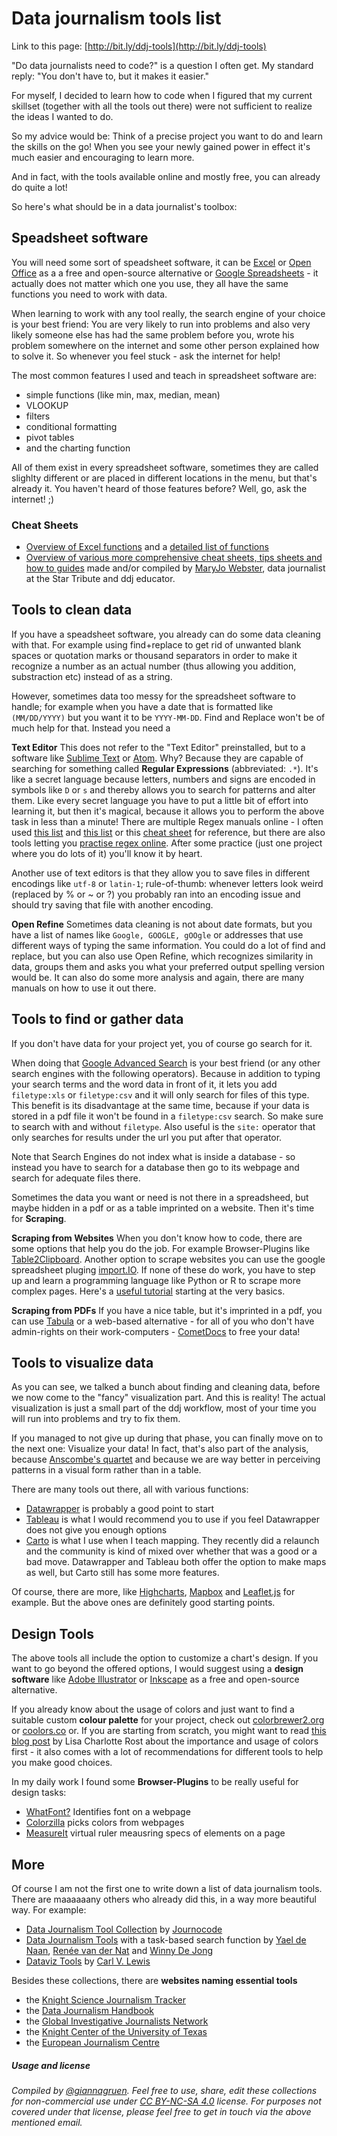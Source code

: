 # Data journalism tools list

Link to this page: [http://bit.ly/ddj-tools](http://bit.ly/ddj-tools)

"Do data journalists need to code?" is a question I often get. My standard reply: "You don't have to, but it makes it easier." 

For myself, I decided to learn how to code when I figured that my current skillset (together with all the tools out there) were not sufficient to realize the ideas I wanted to do. 

So my advice would be: Think of a precise project you want to do and learn the skills on the go! When you see your newly gained power in effect it's much easier and encouraging to learn more.

And in fact, with the tools available online and mostly free, you can already do quite a lot!

So here's what should be in a data journalist's toolbox:

## Speadsheet software
You will need some sort of speadsheet software, it can be [Excel](https://products.office.com/en/excel) or [Open Office](https://www.openoffice.org/) as a a free and open-source alternative or [Google Spreadsheets](https://www.google.com/sheets/about/) - it actually does not matter which one you use, they all have the same functions you need to work with data.

When learning to work with any tool really, the search engine of your choice is your best friend: You are very likely to run into problems and also very likely someone else has had the same problem before you, wrote his problem somewhere on the internet and some other person explained how to solve it. So whenever you feel stuck - ask the internet for help!

The most common features I used and teach in spreadsheet software are:
- simple functions (like min, max, median, mean)
- VLOOKUP
- filters
- conditional formatting
- pivot tables
- and the charting function

All of them exist in every spreadsheet software, sometimes they are called slighlty different or are placed in different locations in the menu, but that's already it. You haven't heard of those features before? Well, go, ask the internet! ;)

### Cheat Sheets
- [Overview of Excel functions](https://support.office.com/de-de/article/%C3%9Cbersicht-%C3%BCber-Formeln-in-Excel-ecfdc708-9162-49e8-b993-c311f47ca173) and a [detailed list of functions](https://support.office.com/de-de/article/excel-funktionen-nach-kategorie-5f91f4e9-7b42-46d2-9bd1-63f26a86c0eb?ui=de-DE&rs=de-DE&ad=DE)
- [Overview of various more comprehensive cheat sheets, tips sheets and how to guides](http://mjwebster.github.io/DataJ/) made and/or compiled by [MaryJo Webster](https://twitter.com/MaryJoWebster), data journalist at the Star Tribute and ddj educator.

## Tools to clean data
If you have a speadsheet software, you already can do some data cleaning with that. For example using find+replace to get rid of unwanted blank spaces or quotation marks or thousand separators in order to make it recognize a number as an actual number (thus allowing you addition, substraction etc) instead of as a string.

However, sometimes data too messy for the spreadsheet software to handle; for example when you have a date that is formatted like `(MM/DD/YYYY)` but you want it to be `YYYY-MM-DD`. Find and Replace won't be of much help for that. Instead you need a 

**Text Editor**
This does not refer to the "Text Editor" preinstalled, but to a software like [Sublime Text](https://www.sublimetext.com/) or [Atom](https://atom.io/). Why? Because they are capable of searching for something called **Regular Expressions** (abbreviated: `.*`). It's like a secret language because letters, numbers and signs are encoded in symbols like `D` or `s` and thereby allows you to search for patterns and alter them. Like every secret language you have to put a little bit of effort into learning it, but then it's magical, because it allows you to perform the above task in less than a minute! There are multiple Regex manuals online - I often used [this list](http://www.rexegg.com/regex-quickstart.html) and [this list](http://www.petefreitag.com/cheatsheets/regex/) or this [cheat sheet](https://www.cheatography.com/davechild/cheat-sheets/regular-expressions/) for reference, but there are also tools letting you [practise regex online](https://regexr.com/). After some practice (just one project where you do lots of it) you'll know it by heart.

Another use of text editors is that they allow you to save files in different encodings like `utf-8` or `latin-1`; rule-of-thumb: whenever letters look weird (replaced by % or ~ or ?) you probably ran into an encoding issue and should try saving that file with another encoding.

**Open Refine**
Sometimes data cleaning is not about date formats, but you have a list of names like `Google, GOOGLE, gOOgle` or addresses that use different ways of typing the same information. You could do a lot of find and replace, but you can also use Open Refine, which recognizes similarity in data, groups them and asks you what your preferred output spelling version would be. It can also do some more analysis and again, there are many manuals on how to use it out there.

## Tools to find or gather data
If you don't have data for your project yet, you of course go search for it. 

When doing that [Google Advanced Search](https://www.google.com/advanced_search) is your best friend (or any other search engines with the following operators). Because in addition to typing your search terms and the word data in front of it, it lets you add `filetype:xls` or `filetype:csv` and it will only search for files of this type. This benefit is its disadvantage at the same time, because if your data is stored in a pdf file it won't be found in a `filetype:csv` search. So make sure to search with and without `filetype`. Also useful is the `site:` operator that only searches for results under the url you put after that operator.

Note that Search Engines do not index what is inside a database - so instead you have to search for a database then go to its webpage and search for adequate files there.

Sometimes the data you want or need is not there in a spreadsheed, but maybe hidden in a pdf or as a table imprinted on a website. Then it's time for **Scraping**. 

**Scraping from Websites**
When you don't know how to code, there are some options that help you do the job. For example Browser-Plugins like [Table2Clipboard](https://addons.mozilla.org/en-US/firefox/addon/dafizilla-table2clipboard/). Another option to scrape websites you can use the google spreadsheet pluging [import.IO](https://www.import.io/post/updated-bulk-extract-data-using-google-sheets/). If none of these do work, you have to step up and learn a programming language like Python or R to scrape more complex pages. Here's a [useful tutorial](https://data-lessons.github.io/library-webscraping/) starting at the very basics.

**Scraping from PDFs**
If you have a nice table, but it's imprinted in a pdf, you can use [Tabula](http://tabula.technology/) or a web-based alternative - for all of you who don't have admin-rights on their work-computers - [CometDocs](https://www.cometdocs.com/) to free your data! 

## Tools to visualize data

As you can see, we talked a bunch about finding and cleaning data, before we now come to the "fancy" visualization part. And this is reality! The actual visualization is just a small part of the ddj workflow, most of your time you will run into problems and try to fix them. 

If you managed to not give up during that phase, you can finally move on to the next one: Visualize your data! In fact, that's also part of the analysis, because [Anscombe's quartet](https://en.wikipedia.org/wiki/Anscombe%27s_quartet) and because we are way better in perceiving patterns in a visual form rather than in a table. 

There are many tools out there, all with various functions:

- [Datawrapper](https://www.datawrapper.de/) is probably a good point to start
- [Tableau](https://www.tableau.com/) is what I would recommend you to use if you feel Datawrapper does not give you enough options
- [Carto](https://carto.com/) is what I use when I teach mapping. They recently did a relaunch and the community is kind of mixed over whether that was a good or a bad move. Datawrapper and Tableau both offer the option to make maps as well, but Carto still has some more features. 

Of course, there are more, like [Highcharts](https://www.highcharts.com/), [Mapbox](https://www.mapbox.com/) and [Leaflet.js](http://leafletjs.com/) for example. But the above ones are definitely good starting points.

## Design Tools
The above tools all include the option to customize a chart's design. If you want to go beyond the offered options, I would suggest using a **design software** like [Adobe Illustrator](http://www.adobe-students.com/de/creativecloud/buy/students.html?sdid=KKTIB&mv=search&s_kwcid=AL!3085!3!186073542703!b!!g!!adobe%20illustrator%20creative%20cloud&ef_id=WVIVLQAAAHNc5D2H:20180121181424:s) or [Inkscape](https://inkscape.org/en/) as a free and open-source alternative.

If you already know about the usage of colors and just want to find a suitable custom **colour palette** for your project, check out [colorbrewer2.org](colorbrewer2.org) or [coolors.co](coolors.co) or. If you are starting from scratch, you might want to read [this blog post](https://blog.datawrapper.de/colorguide/) by Lisa Charlotte Rost about the importance and usage of colors first - it also comes with a lot of recommendations for different tools to help you make good choices.

In my daily work I found some **Browser-Plugins** to be really useful for design tasks:
- [WhatFont?](https://chrome.google.com/webstore/detail/whatfont/jabopobgcpjmedljpbcaablpmlmfcogm?hl=en) Identifies font on a webpage
- [Colorzilla](https://chrome.google.com/webstore/detail/colorzilla/bhlhnicpbhignbdhedgjhgdocnmhomnp?hl=en) picks colors from webpages
- [MeasureIt](https://addons.mozilla.org/en-US/firefox/addon/measureit/) virtual ruler meausring specs of elements on a page

## More

Of course I am not the first one to write down a list of data journalism tools. There are maaaaaany others who already did this, in a way more beautiful way. For example:

- [Data Journalism Tool Collection](http://journocode.com/data-journalism-tools/) by [Journocode](https://twitter.com)
- [Data Journalism Tools](https://datajournalism.tools) with a task-based search function by [Yael de Naan](https://twitter.com/yaeldehaan), [Renée van der Nat](https://twitter.com/mechanicalangel) and [Winny De Jong](https://twitter.com/winnydejong) 
- [Dataviz Tools](http://dataviz.tools/) by [Carl V. Lewis](https://twitter.com/carlvlewis)

Besides these collections, there are **websites naming essential tools**
- the [Knight Science Journalism Tracker](https://ksj.mit.edu/data-journalism-tools/) 
- the [Data Journalism Handbook](http://datajournalismhandbook.org/1.0/en/delivering_data_7.html) 
- the [Global Investigative Journalists Network](https://gijn.org/2016/04/25/a-data-journalism-experts-personal-toolkit/)
- the [Knight Center of the University of Texas](https://knightcenter.utexas.edu/blog/00-14184-6-more-digital-tools-your-data-journalism-kit)
- the [European Journalism Centre](http://datadrivenjournalism.net/resources)  






##### Usage and license
*Compiled by [@giannagruen](twitter.com/giannagruen).* 
*Feel free to use, share, edit these collections for non-commercial use under [CC BY-NC-SA 4.0](https://creativecommons.org/licenses/by-nc-sa/4.0/) license. For purposes not covered under that license, please feel free to get in touch via the above mentioned email.*
